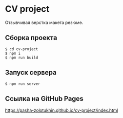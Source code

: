 # CV project
Отзывчивая верстка макета резюме.

## Сборка проекта
```
$ cd cv-project
$ npm i
$ npm run build
```

## Запуск сервера
```
$ npm run server
```

## Ссылка на GitHub Pages
https://pasha-zolotukhin.github.io/cv-project/index.html
